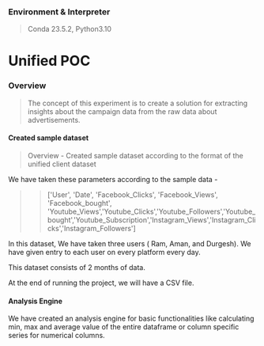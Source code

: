 ### Environment & Interpreter
> Conda 23.5.2, Python3.10

# Unified POC

### Overview

> The concept of this experiment is to create a solution for extracting insights about the campaign data from the raw data about advertisements.


#### Created sample dataset 
>Overview - Created sample dataset according to the format of the unified client dataset

We have taken these parameters according to the sample data - 
>> ['User', 'Date', 'Facebook_Clicks', 'Facebook_Views', 'Facebook_bought', 'Youtube_Views','Youtube_Clicks','Youtube_Followers','Youtube_bought','Youtube_Subscription','Instagram_Views','Instagram_Clicks','Instagram_Followers']


In this dataset, We have taken three users ( Ram, Aman, and Durgesh). We have given entry to each user on every platform every day.

This dataset consists of 2 months of data.

At the end of running the project, we will have a CSV file.

#### Analysis Engine
We have created an analysis engine for basic functionalities like calculating min, max and average value of the entire dataframe or column specific series for numerical columns.